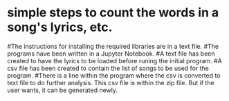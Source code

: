 # simple steps to count the words in a song's lyrics, etc. 

#The instructions for installing the required libraries are in a text file.
#The programs have been written in a Jupyter Notebook.
#A text file has been created to have the lyrics to be loaded before runing the initial program.
#A csv file has been created to contain the list of songs to be used for the program.
#There is a line within the program where the csv is converted to text file to do further analysis. This csv file is within the zip file. But if the user wants, it can be generated newly.

